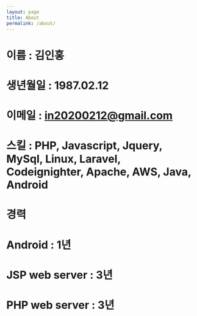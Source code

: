 ```yaml
---
layout: page
title: About
permalink: /about/
---
```


# 이름 : 김인홍
# 생년월일 : 1987.02.12
# 이메일 : in20200212@gmail.com
# 스킬 : PHP, Javascript, Jquery, MySql, Linux, Laravel, Codeignighter, Apache, AWS, Java, Android
# 경력
  # Android : 1년
  # JSP web server : 3년 
  # PHP web server : 3년
